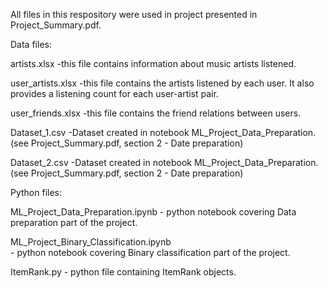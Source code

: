 
All files in this respository were used in project presented in Project_Summary.pdf.

Data files:

  artists.xlsx
      -this file contains information about music artists listened.
      
  user_artists.xlsx
      -this file contains the artists listened by each user. It also provides a listening count for each user-artist pair.
      
  user_friends.xlsx
      -this file contains the friend relations between users.
      
  Dataset_1.csv
      -Dataset created in notebook ML_Project_Data_Preparation. (see Project_Summary.pdf, section 2 - Date preparation)
      
  Dataset_2.csv
      -Dataset created in notebook ML_Project_Data_Preparation. (see Project_Summary.pdf, section 2 - Date preparation)
      
      
Python files:

  ML_Project_Data_Preparation.ipynb 
      - python notebook covering Data preparation part of the project.
  
  ML_Project_Binary_Classification.ipynb  
      - python notebook covering Binary classification part of the project.
      
 ItemRank.py
      - python file containing ItemRank objects.



